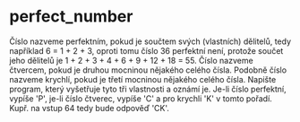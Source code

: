 # perfect_number
Číslo nazveme perfektním, pokud je součtem svých (vlastních) dělitelů, tedy například 6 = 1 + 2 + 3, oproti tomu číslo 36 perfektní není, protože součet jeho dělitelů je 1 + 2 + 3 + 4 + 6 + 9 + 12 + 18 = 55. Číslo nazveme čtvercem, pokud je druhou mocninou nějakého celého čísla. Podobně číslo nazveme krychlí, pokud je třetí mocninou nějakého celého čísla. Napište program, který vyšetřuje tyto tři vlastnosti a oznámí je. Je-li číslo perfektní, vypíše 'P', je-li číslo čtverec, vypíše 'C' a pro krychli 'K' v tomto pořadí. Kupř. na vstup 64 tedy bude odpověď 'CK'.
